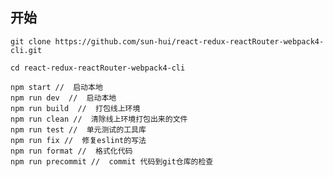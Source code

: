 ##  开始
`git clone https://github.com/sun-hui/react-redux-reactRouter-webpack4-cli.git`

`cd react-redux-reactRouter-webpack4-cli`
```
npm start //  启动本地
npm run dev  //  启动本地
npm run build  //  打包线上环境
npm run clean //  清除线上环境打包出来的文件
npm run test //  单元测试的工具库
npm run fix //  修复eslint的写法
npm run format //  格式化代码
npm run precommit //  commit 代码到git仓库的检查
```




